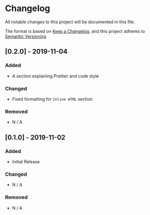 # Changelog

All notable changes to this project will be documented in this file.

The format is based on [Keep a Changelog](https://keepachangelog.com/en/1.0.0/), and this project
adheres to [Semantic Versioning](https://semver.org/spec/v2.0.0.html).

## [0.2.0] - 2019-11-04

### Added

- A section explaining Prettier and code style

### Changed

- Fixed formatting for `Inline HTML` section

### Removed

- N / A

## [0.1.0] - 2019-11-02

### Added

- Initial Release

### Changed

- N / A

### Removed

- N / A
